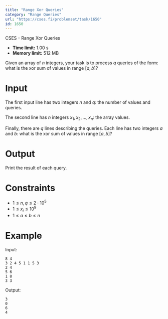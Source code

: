 ```yaml
---
title: "Range Xor Queries"
category: "Range Queries"
url: "https://cses.fi/problemset/task/1650"
id: 1650
---
```


CSES - Range Xor Queries

  * **Time limit:** 1.00 s
  * **Memory limit:** 512 MB

Given an array of $n$ integers, your task is to process $q$ queries of the
form: what is the xor sum of values in range $[a,b]$?

# Input

The first input line has two integers $n$ and $q$: the number of values and
queries.

The second line has $n$ integers $x_1,x_2,\dots,x_n$: the array values.

Finally, there are $q$ lines describing the queries. Each line has two
integers $a$ and $b$: what is the xor sum of values in range $[a,b]$?

# Output

Print the result of each query.

# Constraints

  * $1 \le n,q \le 2 \cdot 10^5$
  * $1 \le x_i \le 10^9$
  * $1 \le a \le b \le n$

# Example

Input:

    
    
    8 4
    3 2 4 5 1 1 5 3
    2 4
    5 6
    1 8
    3 3
    

Output:

    
    
    3
    0
    6
    4
    

